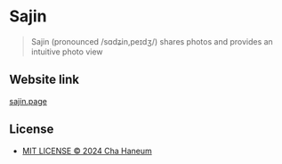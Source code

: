 # Sajin
> Sajin (pronounced /sɑdʑin,peɪdʒ/) shares photos and provides an intuitive photo view

## Website link
[sajin.page](https://sajin.page/)

## License
- [MIT LICENSE &copy; 2024 Cha Haneum](.github/LICENSE)